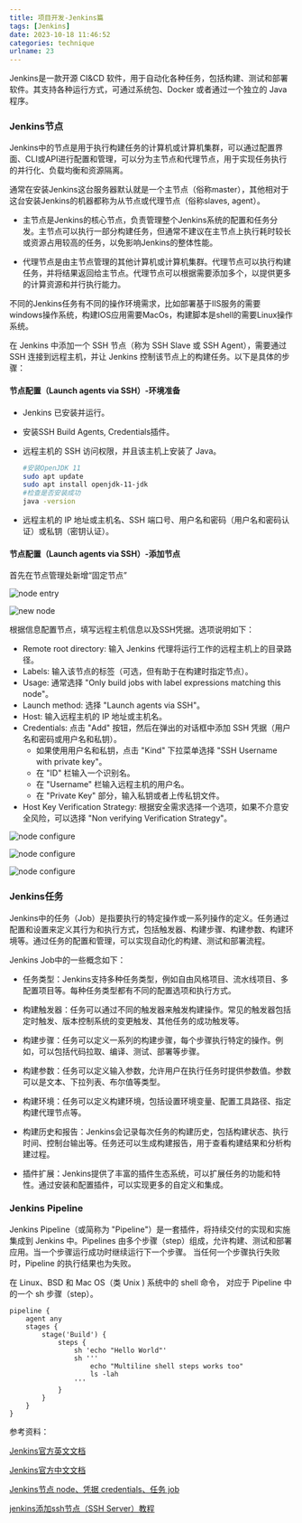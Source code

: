 ```yaml
---
title: 项目开发-Jenkins篇
tags: [Jenkins]
date: 2023-10-18 11:46:52
categories: technique
urlname: 23
---
```



Jenkins是一款开源 CI&CD 软件，用于自动化各种任务，包括构建、测试和部署软件。其支持各种运行方式，可通过系统包、Docker 或者通过一个独立的 Java 程序。

### Jenkins节点

Jenkins中的节点是用于执行构建任务的计算机或计算机集群，可以通过配置界面、CLI或API进行配置和管理，可以分为主节点和代理节点，用于实现任务执行的并行化、负载均衡和资源隔离。

通常在安装Jenkins这台服务器默认就是一个主节点（俗称master），其他相对于这台安装Jenkins的机器都称为从节点或代理节点（俗称slaves, agent）。

- 主节点是Jenkins的核心节点，负责管理整个Jenkins系统的配置和任务分发。主节点可以执行一部分构建任务，但通常不建议在主节点上执行耗时较长或资源占用较高的任务，以免影响Jenkins的整体性能。

- 代理节点是由主节点管理的其他计算机或计算机集群。代理节点可以执行构建任务，并将结果返回给主节点。代理节点可以根据需要添加多个，以提供更多的计算资源和并行执行能力。

不同的Jenkins任务有不同的操作环境需求，比如部署基于IIS服务的需要windows操作系统，构建IOS应用需要MacOs，构建脚本是shell的需要Linux操作系统。

在 Jenkins 中添加一个 SSH 节点（称为 SSH Slave 或 SSH Agent），需要通过 SSH 连接到远程主机，并让 Jenkins 控制该节点上的构建任务。以下是具体的步骤：

#### 节点配置（Launch agents via SSH）-环境准备

- Jenkins 已安装并运行。
- 安装SSH Build Agents, Credentials插件。
- 远程主机的 SSH 访问权限，并且该主机上安装了 Java。

   ```bash
   #安装OpenJDK 11
   sudo apt update
   sudo apt install openjdk-11-jdk
   #检查是否安装成功
   java -version
   ```

- 远程主机的 IP 地址或主机名、SSH 端口号、用户名和密码（用户名和密码认证）或私钥（密钥认证）。


#### 节点配置（Launch agents via SSH）-添加节点

首先在节点管理处新增“固定节点”

![node entry][5]

![new node][6]

根据信息配置节点，填写远程主机信息以及SSH凭据。选项说明如下：

- Remote root directory: 输入 Jenkins 代理将运行工作的远程主机上的目录路径。
- Labels: 输入该节点的标签（可选，但有助于在构建时指定节点）。
- Usage: 通常选择 "Only build jobs with label expressions matching this node"。
- Launch method: 选择 "Launch agents via SSH"。
- Host: 输入远程主机的 IP 地址或主机名。
- Credentials: 点击 "Add" 按钮，然后在弹出的对话框中添加 SSH 凭据（用户名和密码或用户名和私钥）。
  - 如果使用用户名和私钥，点击 "Kind" 下拉菜单选择 "SSH Username with private key"。
  - 在 "ID" 栏输入一个识别名。
  - 在 "Username" 栏输入远程主机的用户名。
  - 在 "Private Key" 部分，输入私钥或者上传私钥文件。
- Host Key Verification Strategy: 根据安全需求选择一个选项，如果不介意安全风险，可以选择 "Non verifying Verification Strategy"。

![node configure][7]

![node configure][8]

![node configure][9]


### Jenkins任务

Jenkins中的任务（Job）是指要执行的特定操作或一系列操作的定义。任务通过配置和设置来定义其行为和执行方式，包括触发器、构建步骤、构建参数、构建环境等。通过任务的配置和管理，可以实现自动化的构建、测试和部署流程。

Jenkins Job中的一些概念如下：

- 任务类型：Jenkins支持多种任务类型，例如自由风格项目、流水线项目、多配置项目等。每种任务类型都有不同的配置选项和执行方式。

- 构建触发器：任务可以通过不同的触发器来触发构建操作。常见的触发器包括定时触发、版本控制系统的变更触发、其他任务的成功触发等。

- 构建步骤：任务可以定义一系列的构建步骤，每个步骤执行特定的操作。例如，可以包括代码拉取、编译、测试、部署等步骤。

- 构建参数：任务可以定义输入参数，允许用户在执行任务时提供参数值。参数可以是文本、下拉列表、布尔值等类型。

- 构建环境：任务可以定义构建环境，包括设置环境变量、配置工具路径、指定构建代理节点等。

- 构建历史和报告：Jenkins会记录每次任务的构建历史，包括构建状态、执行时间、控制台输出等。任务还可以生成构建报告，用于查看构建结果和分析构建过程。

- 插件扩展：Jenkins提供了丰富的插件生态系统，可以扩展任务的功能和特性。通过安装和配置插件，可以实现更多的自定义和集成。

### Jenkins Pipeline

Jenkins Pipeline（或简称为 "Pipeline"）是一套插件，将持续交付的实现和实施集成到 Jenkins 中。Pipelines 由多个步骤（step）组成，允许构建、测试和部署应用。当一个步骤运行成功时继续运行下一个步骤。 当任何一个步骤执行失败时，Pipeline 的执行结果也为失败。

在 Linux、BSD 和 Mac OS（类 Unix ) 系统中的 shell 命令， 对应于 Pipeline 中的一个 sh 步骤（step）。

```Pipeline script
pipeline {
    agent any
    stages {
        stage('Build') {
            steps {
                sh 'echo "Hello World"'
                sh '''
                    echo "Multiline shell steps works too"
                    ls -lah
                '''
            }
        }
    }
}

```








参考资料：

[Jenkins官方英文文档][1]

[Jenkins官方中文文档][2]

[Jenkins节点 node、凭据 credentials、任务 job][3]

[jenkins添加ssh节点（SSH Server）教程][4]







[1]: https://www.jenkins.io/doc/
[2]: https://www.jenkins.io/zh/doc/
[3]: https://blog.csdn.net/wlddhj/article/details/134990223
[4]: https://www.teambition.com/community/1917.html
[5]: https://cdn.jsdelivr.net/gh/etamsylate-pupu/Image-host/blogImg/develop/jenkins/node.png
[6]: https://cdn.jsdelivr.net/gh/etamsylate-pupu/Image-host/blogImg/develop/jenkins/new_node.png
[7]: https://cdn.jsdelivr.net/gh/etamsylate-pupu/Image-host/blogImg/develop/jenkins/node_config1.png
[8]: https://cdn.jsdelivr.net/gh/etamsylate-pupu/Image-host/blogImg/develop/jenkins/node_config2.png
[9]: https://cdn.jsdelivr.net/gh/etamsylate-pupu/Image-host/blogImg/develop/jenkins/node_config3.png
